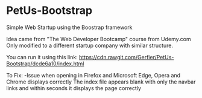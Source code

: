 # PetUs-Bootstrap
Simple Web Startup using the Boostrap framework

Idea came from "The Web Developer Bootcamp" course from Udemy.com
Only modified to a different startup company with similar structure.

You can run it using this link: https://cdn.rawgit.com/Gerfier/PetUs-Bootstrap/dcde6a10/index.html

To Fix:
-Issue when opening in Firefox and Microsoft Edge, Opera and Chrome displays correctly
    The index file appears blank with only the navbar links and within seconds it displays the page correctly
